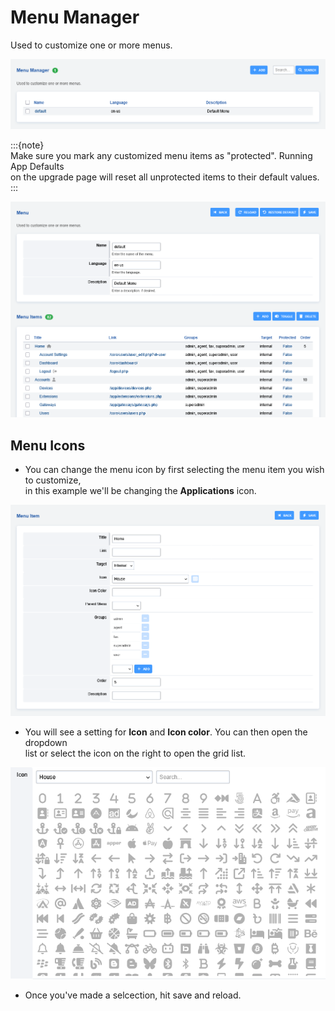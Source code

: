 # Menu Manager

Used to customize one or more menus.

![image](../_static/images/advanced/menu_manager/fusionpbx_menu_manager1.png)

:::{note}   
Make sure you mark any customized menu items as "protected". Running App Defaults    
on the upgrade page will reset all unprotected items to their default values.   
:::   

![image](../_static/images/advanced/menu_manager/fusionpbx_menu_manager2.png)

## Menu Icons

-   You can change the menu icon by first selecting the menu item you wish to customize,   
    in this example we'll be changing the **Applications** icon.

![image](../_static/images/advanced/menu_manager/fusionpbx_menu_manager4.png)

-   You will see a setting for **Icon** and **Icon color**. You can then open the dropdown   
    list or select the icon on the right to open the grid list.

![image](../_static/images/advanced/menu_manager/fusionpbx_menu_manager5.png)

-   Once you've made a selcection, hit save and reload.
